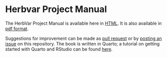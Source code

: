 # Herbvar Project Manual

The HerbVar Project Manual is available here in [HTML](https://herbvar-network.github.io/herbvar_manual/). It is also available in [pdf format](https://herbvar-network.github.io/herbvar_manual/herbvar-manual.pdf).

Suggestions for improvement can be made as [pull request](https://github.com/HerbVar-Network/project_manual/pulls) or by [posting an issue](https://github.com/HerbVar-Network/project_manual/issues) on this repository. The book is written in Quarto; a tutorial on getting started with Quarto and RStudio can be found [here](https://quarto.org/docs/get-started/hello/rstudio.html).
